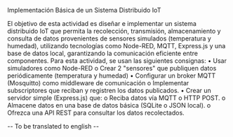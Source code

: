 <!-- Hola, luego actualizaré esto. -->

Implementación Básica de un Sistema Distribuido IoT

El objetivo de esta actividad es diseñar e implementar un sistema distribuido IoT que permita la recolección, transmisión, almacenamiento y consulta de datos provenientes de sensores simulados (temperatura y humedad), utilizando tecnologías como Node-RED, MQTT, Express.js y una base de datos local, garantizando la comunicación eficiente entre componentes.
Para esta actividad, se usan las siguientes consignas:
•	Usar simuladores como Node-RED
o	Crear 2 "sensores" que publiquen datos periódicamente (temperatura y humedad)
•	Configurar un broker MQTT (Mosquitto) como middleware de comunicación
o	Implementar subscriptores que reciban y registren los datos publicados.
•	Crear un servidor simple (Express.js) que:
o	Reciba datos vía MQTT o HTTP POST.
o	Almacene datos en una base de datos básica (SQLite o JSON local).
o	Ofrezca una API REST para consultar los datos recolectados.

-- To be translated to english --